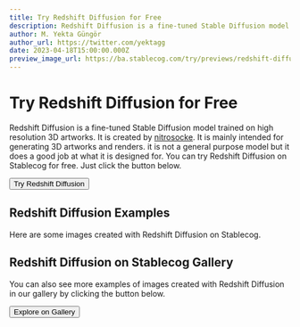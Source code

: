 ```yaml
---
title: Try Redshift Diffusion for Free
description: Redshift Diffusion is a fine-tuned Stable Diffusion model trained on high resolution 3D artworks. Try it on Stablecog for free.
author: M. Yekta Güngör
author_url: https://twitter.com/yektagg
date: 2023-04-18T15:00:00.000Z
preview_image_url: https://ba.stablecog.com/try/previews/redshift-diffusion.jpg
---
```


<script>
  import Button from '$components/buttons/Button.svelte'
  import DocImage from '$components/docs/DocImage.svelte'
</script>

# Try Redshift Diffusion for Free

Redshift Diffusion is a fine-tuned Stable Diffusion model trained on high resolution 3D artworks. It is created by [nitrosocke](https://huggingface.co/nitrosocke). It is mainly intended for generating 3D artworks and renders. it is not a general purpose model but it does a good job at what it is designed for. You can try Redshift Diffusion on Stablecog for free. Just click the button below.

<Button class="mt-4" href="https://stablecog.com/generate/?mi=eaa438e1-dbf9-48fd-be71-206f0f257617&adv=true" target="_blank">
Try Redshift Diffusion
</Button>

## Redshift Diffusion Examples

Here are some images created with Redshift Diffusion on Stablecog.

<DocImage src="https://ba.stablecog.com/guide/models/redshift-diffusion.jpg" alt="Redshift Diffusion Examples" width="2560" height="4300"/>

## Redshift Diffusion on Stablecog Gallery

You can also see more examples of images created with Redshift Diffusion in our gallery by clicking the button below.

<Button class="mt-4" href="https://stablecog.com/gallery?mi=eaa438e1-dbf9-48fd-be71-206f0f257617" target="_blank">
  Explore on Gallery
</Button>
